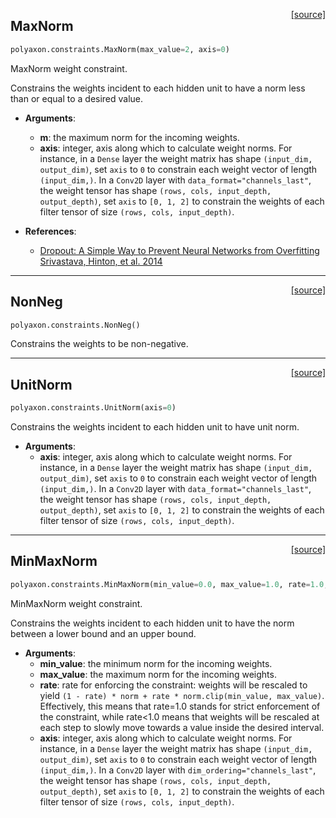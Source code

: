 <span style="float:right;">[[source]](https://github.com/polyaxon/polyaxon-docs/blob/master/polyaxon/constraints.py#L16)</span>
## MaxNorm

```python
polyaxon.constraints.MaxNorm(max_value=2, axis=0)
```

MaxNorm weight constraint.

  Constrains the weights incident to each hidden unit
  to have a norm less than or equal to a desired value.

- __Arguments__:
	- __m__: the maximum norm for the incoming weights.
	- __axis__: integer, axis along which to calculate weight norms.
	  For instance, in a `Dense` layer the weight matrix
	  has shape `(input_dim, output_dim)`,
	  set `axis` to `0` to constrain each weight vector
	  of length `(input_dim,)`.
	  In a `Conv2D` layer with `data_format="channels_last"`,
	  the weight tensor has shape
	  `(rows, cols, input_depth, output_depth)`,
	  set `axis` to `[0, 1, 2]`
	  to constrain the weights of each filter tensor of size
	  `(rows, cols, input_depth)`.

- __References__:
  - [Dropout: A Simple Way to Prevent Neural Networks from Overfitting
	Srivastava, Hinton, et al.
	2014](http://www.cs.toronto.edu/~rsalakhu/papers/srivastava14a.pdf)
  

----

<span style="float:right;">[[source]](https://github.com/polyaxon/polyaxon-docs/blob/master/polyaxon/constraints.py#L21)</span>
## NonNeg

```python
polyaxon.constraints.NonNeg()
```

Constrains the weights to be non-negative.
  

----

<span style="float:right;">[[source]](https://github.com/polyaxon/polyaxon-docs/blob/master/polyaxon/constraints.py#L26)</span>
## UnitNorm

```python
polyaxon.constraints.UnitNorm(axis=0)
```

Constrains the weights incident to each hidden unit to have unit norm.

- __Arguments__:
	- __axis__: integer, axis along which to calculate weight norms.
	  For instance, in a `Dense` layer the weight matrix
	  has shape `(input_dim, output_dim)`,
	  set `axis` to `0` to constrain each weight vector
	  of length `(input_dim,)`.
	  In a `Conv2D` layer with `data_format="channels_last"`,
	  the weight tensor has shape
	  `(rows, cols, input_depth, output_depth)`,
	  set `axis` to `[0, 1, 2]`
	  to constrain the weights of each filter tensor of size
	  `(rows, cols, input_depth)`.
  

----

<span style="float:right;">[[source]](https://github.com/polyaxon/polyaxon-docs/blob/master/polyaxon/constraints.py#L31)</span>
## MinMaxNorm

```python
polyaxon.constraints.MinMaxNorm(min_value=0.0, max_value=1.0, rate=1.0, axis=0)
```

MinMaxNorm weight constraint.

  Constrains the weights incident to each hidden unit
  to have the norm between a lower bound and an upper bound.

- __Arguments__:
	- __min_value__: the minimum norm for the incoming weights.
	- __max_value__: the maximum norm for the incoming weights.
	- __rate__: rate for enforcing the constraint: weights will be
	  rescaled to yield
	  `(1 - rate) * norm + rate * norm.clip(min_value, max_value)`.
	  Effectively, this means that rate=1.0 stands for strict
	  enforcement of the constraint, while rate<1.0 means that
	  weights will be rescaled at each step to slowly move
	  towards a value inside the desired interval.
	- __axis__: integer, axis along which to calculate weight norms.
	  For instance, in a `Dense` layer the weight matrix
	  has shape `(input_dim, output_dim)`,
	  set `axis` to `0` to constrain each weight vector
	  of length `(input_dim,)`.
	  In a `Conv2D` layer with `dim_ordering="channels_last"`,
	  the weight tensor has shape
	  `(rows, cols, input_depth, output_depth)`,
	  set `axis` to `[0, 1, 2]`
	  to constrain the weights of each filter tensor of size
	  `(rows, cols, input_depth)`.
  